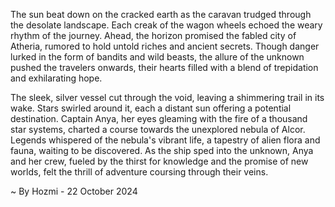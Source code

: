 
The sun beat down on the cracked earth as the caravan trudged through the desolate landscape.  Each creak of the wagon wheels echoed the weary rhythm of the journey.  Ahead, the horizon promised the fabled city of Atheria, rumored to hold untold riches and ancient secrets.  Though danger lurked in the form of bandits and wild beasts, the allure of the unknown pushed the travelers onwards, their hearts filled with a blend of trepidation and exhilarating hope.

The sleek, silver vessel cut through the void, leaving a shimmering trail in its wake.  Stars swirled around it, each a distant sun offering a potential destination.  Captain Anya, her eyes gleaming with the fire of a thousand star systems, charted a course towards the unexplored nebula of Alcor.  Legends whispered of the nebula's vibrant life, a tapestry of alien flora and fauna, waiting to be discovered.  As the ship sped into the unknown, Anya and her crew, fueled by the thirst for knowledge and the promise of new worlds, felt the thrill of adventure coursing through their veins. 

~ By Hozmi - 22 October 2024
